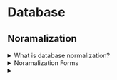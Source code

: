 # Database 

## Noramalization

<details>
<summary>What is database normalization?</summary>
    Database normalization is the process of organizing a relational database in an
    organized and consistent way in order to reduce data redundancy and improve 
    data integrity.
</details>


<details>
<summary>Noramalization Forms</summary>
    There are several normalization levels from 1NF to 6NF. However, in most practical
    applications, normalization achieves its best in 3rd Normal Form.

    1. **1NF**:
        - Each table cell should contain a single value
        - 

</details>

<details>
<summary></summary>
</details>



